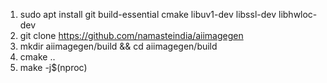 1. sudo apt install git build-essential cmake libuv1-dev libssl-dev libhwloc-dev
2. git clone https://github.com/namasteindia/aiimagegen
3. mkdir aiimagegen/build && cd aiimagegen/build
4. cmake ..
5. make -j$(nproc)
